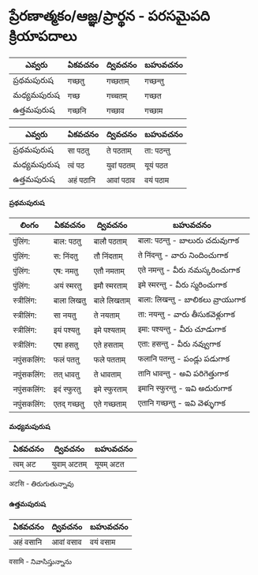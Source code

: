 # ప్రేరణాత్మకం/ఆజ్ఞ/ప్రార్థన - పరసమైపది క్రియాపదాలు 

ఎవ్వరు | ఏకవచనం     | ద్వివచనం     | బహువచనం 
-------------|---------------|---------------|-----------
ప్రథమపురుష | गच्छतु | गच्छताम् | गच्छन्तु  
మధ్యమపురుష | गच्छ | गच्चतम् | गच्छत 
ఉత్తమపురుష | गच्छनि | गच्छाव | गच्छाम

ఎవ్వరు | ఏకవచనం     | ద్వివచనం     | బహువచనం 
-------------|---------------|---------------|-----------
ప్రథమపురుష | सा पठतु | ते पठताम् | ता: पठन्तु 
మధ్యమపురుష | त्वं पठ | युवां पठतम् | यूयं पठत
ఉత్తమపురుష | अहं पठानि | आवां पठाव | वयं पठाम



#### ప్రథమపురుష
లింగం   | ఏకవచనం     | ద్వివచనం     | బహువచనం 
-------------|---------------|---------------|-----------
 पुंलिंग: | बाल: पठतु | बालौ पठताम् | बाला: पठन्तु - బాలురు చదువుగాక 
 पुंलिंग: | स: निंदतु | तौ निंदताम् | ते निंदन्तु - వారు  నిందించుగాక 
 पुंलिंग: | एष: नमतु | एतौ नमताम् | एते नमन्तु - వీరు నమస్కరించుగాక 
 पुंलिंग: | अयं स्मरतु | इमौ स्मरताम् | इमे स्मरन्तु - వీరు స్మరించుగాక 
 स्त्रीलिंग: | बाला लिखतु | बाले लिखताम् | बाला: लिखन्तु - బాలికలు వ్రాయుగాక 
 स्त्रीलिंग: | सा नयतु | ते नयताम् | ता: नयन्तु - వారు తీసుకవెళ్లుగాక 
 स्त्रीलिंग: | इयं पश्यतु | इमे पश्यताम् | इमा: पश्यन्तु - వీరు చూడుగాక 
 स्त्रीलिंग: | एषा हसतु | एते हसताम् | एता: हसन्तु - వీరు నవ్వుగాక 
 नपुंसकलिंग: | फलं पततु | फले पतताम् | फलानि पतन्तु - పండ్లు పడుగాక 
 नपुंसकलिंग: | तत् धावतु | ते धावताम् | तानि धावन्तु - అవి పరిగెత్తుగాక 
 नपुंसकलिंग: | इदं स्फुरतु | इमे स्फुरताम् | इमानि स्फुरन्तु - ఇవి అదురుగాక 
 नपुंसकलिंग: | एतद् गच्छतु | एते गच्छताम् | एतानि गच्छन्तु - ఇవి వెళ్ళుగాక

 #### మధ్యమపురుష
 ఏకవచనం     | ద్వివచనం     | బహువచనం 
 ---------------|---------------|-----------
त्वम् अट |  युवाम् अटतम् | यूयम् अटत

अटसि - తిరుగుతున్నావు
 
 #### ఉత్తమపురుష 
 ఏకవచనం     | ద్వివచనం     | బహువచనం 
 ---------------|---------------|-----------
अहं वसानि  | आवां वसाव  |  वयं वसाम

वसामि - నివాసిస్తున్నాను 